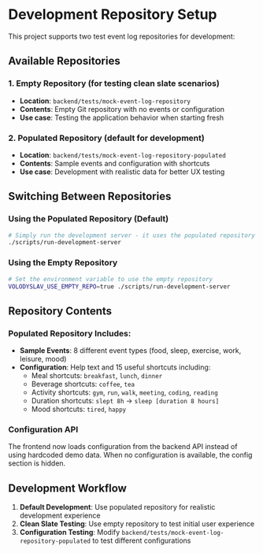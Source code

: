 # Development Repository Setup

This project supports two test event log repositories for development:

## Available Repositories

### 1. Empty Repository (for testing clean slate scenarios)
- **Location**: `backend/tests/mock-event-log-repository`
- **Contents**: Empty Git repository with no events or configuration
- **Use case**: Testing the application behavior when starting fresh

### 2. Populated Repository (default for development)
- **Location**: `backend/tests/mock-event-log-repository-populated`
- **Contents**: Sample events and configuration with shortcuts
- **Use case**: Development with realistic data for better UX testing

## Switching Between Repositories

### Using the Populated Repository (Default)
```bash
# Simply run the development server - it uses the populated repository by default
./scripts/run-development-server
```

### Using the Empty Repository
```bash
# Set the environment variable to use the empty repository
VOLODYSLAV_USE_EMPTY_REPO=true ./scripts/run-development-server
```

## Repository Contents

### Populated Repository Includes:
- **Sample Events**: 8 different event types (food, sleep, exercise, work, leisure, mood)
- **Configuration**: Help text and 15 useful shortcuts including:
  - Meal shortcuts: `breakfast`, `lunch`, `dinner`
  - Beverage shortcuts: `coffee`, `tea`
  - Activity shortcuts: `gym`, `run`, `walk`, `meeting`, `coding`, `reading`
  - Duration shortcuts: `slept 8h` → `sleep [duration 8 hours]`
  - Mood shortcuts: `tired`, `happy`

### Configuration API
The frontend now loads configuration from the backend API instead of using hardcoded demo data. When no configuration is available, the config section is hidden.

## Development Workflow

1. **Default Development**: Use populated repository for realistic development experience
2. **Clean Slate Testing**: Use empty repository to test initial user experience
3. **Configuration Testing**: Modify `backend/tests/mock-event-log-repository-populated` to test different configurations

